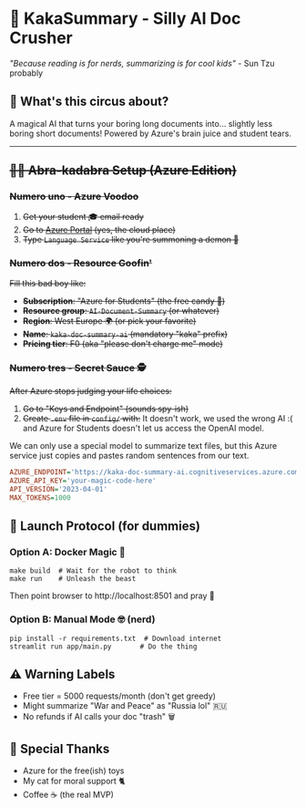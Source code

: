 # 🦄 KakaSummary - Silly AI Doc Crusher

*"Because reading is for nerds, summarizing is for cool kids"* - Sun Tzu probably

## 🎪 What's this circus about?
A magical AI that turns your boring long documents into... slightly less boring short documents! Powered by Azure's brain juice and student tears.

---

## ~~🧙‍♂️ Abra-kadabra Setup (Azure Edition)~~

### ~~Numero uno - Azure Voodoo~~
1. ~~Get your student 🎓 email ready~~
2. ~~Go to [Azure Portal](https://portal.azure.com) (yes, the cloud place)~~
3. ~~Type `Language Service` like you're summoning a demon 🔮~~

### ~~Numero dos - Resource Goofin'~~
~~Fill this bad boy like:~~
- ~~**Subscription**: "Azure for Students" (the free candy 🍭)~~
- ~~**Resource group**: `AI-Document-Summary` (or whatever)~~
- ~~**Region**: West Europe 🌍 (or pick your favorite)~~
- ~~**Name**: `kaka-doc-summary-ai` (mandatory "kaka" prefix)~~
- ~~**Pricing tier**: F0 (aka "please don't charge me" mode)~~

### ~~Numero tres - Secret Sauce 🕵️~~
~~After Azure stops judging your life choices:~~
1. ~~Go to "Keys and Endpoint" (sounds spy-ish)~~
2. ~~Create `.env` file in `config/` with:~~
It doesn't work, we used the wrong AI :( and Azure for Students doesn't let us access the OpenAI model.

We can only use a special model to summarize text files, but this Azure service just copies and pastes random sentences from our text. 
```ini
AZURE_ENDPOINT='https://kaka-doc-summary-ai.cognitiveservices.azure.com/'
AZURE_API_KEY='your-magic-code-here'
API_VERSION='2023-04-01'
MAX_TOKENS=1000
```

## 🚀 Launch Protocol (for dummies)
### Option A: Docker Magic 🐳
```
make build  # Wait for the robot to think
make run    # Unleash the beast
```
Then point browser to http://localhost:8501 and pray 🙏

### Option B: Manual Mode 🤓 (nerd)
```
pip install -r requirements.txt  # Download internet
streamlit run app/main.py       # Do the thing
```


## ⚠️ Warning Labels
- Free tier = 5000 requests/month (don't get greedy)
- Might summarize "War and Peace" as "Russia lol" 🇷🇺
- No refunds if AI calls your doc "trash" 🗑️

## 🎉 Special Thanks
- Azure for the free(ish) toys
- My cat for moral support 🐈
- Coffee ☕ (the real MVP)
